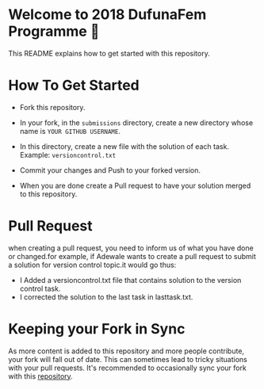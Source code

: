# Welcome to 2018 DufunaFem Programme 🚩

This README explains how to get started with this repository.

# How To Get Started

- Fork this repository.

- In your fork, in the `submissions` directory, create a new directory whose name is `YOUR GITHUB USERNAME`.

- In this directory, create a new file with the solution of each task. Example: `versioncontrol.txt`

- Commit your changes and Push to your forked version.

- When you are done create a Pull request to have your solution merged to this repository.

# Pull Request

when creating a pull request, you need to inform us of what you have done or changed.for example, if Adewale wants to create a pull request to submit a solution for version control topic.it would go thus:
 -  I Added a versioncontrol.txt file that contains solution to the version control task.
 -  I corrected the solution to the last task in lasttask.txt.


# Keeping your Fork in Sync

As more content is added to this repository and more people contribute, your fork will fall out of date. This can sometimes lead to tricky situations with your pull requests. It's recommended to occasionally sync your fork with this [repository](https://help.github.com/articles/syncing-a-fork/).
